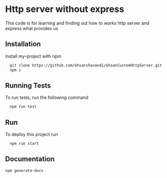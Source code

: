 # Http server without express

This code is for learning and finding out how to works http server
and express what provides us


## Installation

Install my-project with npm

```bash
  git clone https://github.com/ehsanshavandi/ehsanCustomHttpServer.git && cd ehsanCustomHttpServer
  npm i
```
    
## Running Tests

To run tests, run the following command

```bash
  npm run test
```


## Run

To deploy this project run

```bash
  npm run start
```


## Documentation

```
npm generate-docs
```

